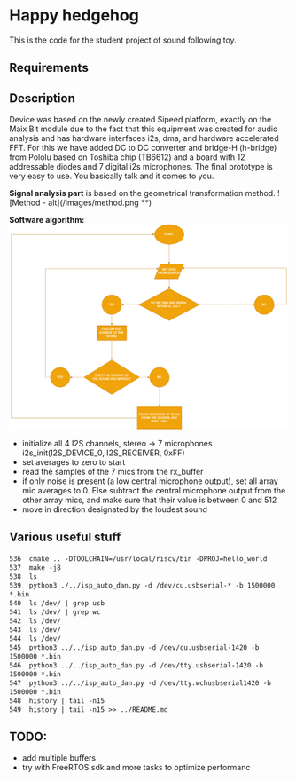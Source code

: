 # Happy hedgehog  
This is the code for the student project of sound following toy. 

## Requirements
## Description
Device was based on the newly created Sipeed platform, exactly on the Maix Bit
module due to the fact that this equipment was created for audio analysis and has
hardware interfaces i2s, dma, and hardware accelerated FFT. For this we have
added DC to DC converter and bridge-H (h-bridge) from Pololu based on Toshiba
chip (TB6612) and a board with 12 addressable diodes and 7 digital i2s
microphones. The final prototype is very easy to use. You basically talk and it comes to you.

**Signal analysis part** is based on the geometrical transformation method. 
![Method - alt](/images/method.png **)

**Software algorithm:**
![Algorithm - alt](\algorithm.png "")
- initialize all 4 I2S channels, stereo -> 7 microphones
i2s_init(I2S_DEVICE_0, I2S_RECEIVER, 0xFF)
- set averages to zero to start
- read the samples of the 7 mics from the rx_buffer
- if only noise is present (a low central microphone output), set all array mic averages to 0. Else subtract the central microphone output from the other array mics, and make sure that their value is between 0 and 512
- move in direction designated by the loudest sound

## Various useful stuff
  ```535  mkdir build && cd build
  536  cmake .. -DTOOLCHAIN=/usr/local/riscv/bin -DPROJ=hello_world
  537  make -j8
  538  ls
  539  python3 ./../isp_auto_dan.py -d /dev/cu.usbserial-* -b 1500000 *.bin
  540  ls /dev/ | grep usb
  541  ls /dev/ | grep wc
  542  ls /dev/
  543  ls /dev/
  544  ls /dev/
  545  python3 ../../isp_auto_dan.py -d /dev/cu.usbserial-1420 -b 1500000 *.bin
  546  python3 ../../isp_auto_dan.py -d /dev/tty.usbserial-1420 -b 1500000 *.bin
  547  python3 ../../isp_auto_dan.py -d /dev/tty.wchusbserial1420 -b 1500000 *.bin
  548  history | tail -n15
  549  history | tail -n15 >> ../README.md
  
  ```
## TODO:
- add multiple buffers
- try with FreeRTOS sdk and more tasks to optimize performanc
